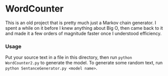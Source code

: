 # WordCounter

This is an old project that is pretty much just a Markov chain generator.  I spent a while on it before I knew anything about Big O, then came back to it and made it a few orders of magnitude faster once I understood efficiency.

### Usage
Put your source text in a file in this directory, then run `python WordCounter2.py` to generate the model.  To generate some random text, run `python SentanceGenerator.py <model name>`.
